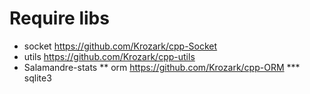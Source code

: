 Require libs
============

* socket https://github.com/Krozark/cpp-Socket
* utils https://github.com/Krozark/cpp-utils
* Salamandre-stats
** orm https://github.com/Krozark/cpp-ORM
*** sqlite3
